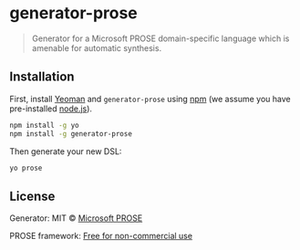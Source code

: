 # generator-prose
> Generator for a Microsoft PROSE domain-specific language which is amenable for automatic synthesis.

## Installation

First, install [Yeoman](http://yeoman.io) and `generator-prose` using [npm](https://www.npmjs.com/) (we assume you have pre-installed [node.js](https://nodejs.org/)).

```bash
npm install -g yo
npm install -g generator-prose
```

Then generate your new DSL:

```bash
yo prose
```

## License

Generator: MIT © [Microsoft PROSE](https://microsoft.github.io/prose)

PROSE framework: [Free for non-commercial use](https://prose-playground.cloudapp.net/data/SDKLicense.pdf)

